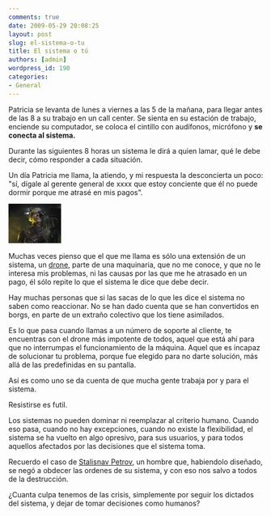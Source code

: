```yaml
---
comments: true
date: 2009-05-29 20:08:25
layout: post
slug: el-sistema-o-tu
title: El sistema o tú
authors: [admin]
wordpress_id: 190
categories:
- General
---
```


Patricia se levanta de lunes a viernes a las 5 de la mañana, para llegar antes de las 8 a su trabajo en un call center. Se sienta en su estación de trabajo, enciende su computador, se coloca el cintillo con audífonos,  micrófono y **se conecta al sistema.**

Durante las siguientes 8 horas un sistema le dirá a quien lamar, qué le debe decir, cómo responder a cada situación.

Un día Patricia me llama, la atiendo, y mi respuesta la desconcierta un poco: "sí, dígale al gerente general de xxxx que estoy conciente que él no puede dormir porque me atrasé en mis pagos". 

![7de9.jpg](7de9.jpg)

Muchas veces pienso que el que me llama es sólo una extensión de un sistema, un [drone](http://memory-alpha.org/en/wiki/Borg_drone), parte de una maquinaria, que no me conoce, y que no le interesa mis problemas, ni las causas por las que me he atrasado en un pago, él sólo repite lo que el sistema le dice que debe decir.

Hay muchas personas que si las sacas de lo que les dice el sistema no saben como reaccionar. No se han dado cuenta que se han convertidos en borgs, en parte de un extraño colectivo que los tiene asimilados.

Es lo que pasa cuando llamas a un número de soporte al cliente, te encuentras con el drone más impotente de todos, aquel que está ahí para que no interrumpas el funcionamiento de la máquina. Aquel que es incapaz de solucionar tu problema, porque fue elegido para no darte solución, más allá de las predefinidas en su pantalla.

Así es como uno se da cuenta de que mucha gente trabaja por y para el sistema.

Resistirse es futil.

Los sistemas no pueden dominar ni reemplazar al criterio humano. Cuando eso pasa, cuando no hay excepciones, cuando no existe la flexibilidad, el sistema se ha vuelto en algo opresivo, para sus usuarios, y para todos aquellos afectados por las decisiones que el sistema toma.

Recuerdo el caso de [Stalisnav Petrov](/2008/09/el-hombre-que-salvo-al-mundo-porque-no-h.html), un hombre que, habiendolo diseñado, se negó a obdecer las ordenes de su sistema, y con eso nos salvo a todos de la destrucción.

¿Cuanta culpa tenemos de las crisis, simplemente por seguir los dictados del sistema, y dejar de tomar decisiones como humanos?

  




